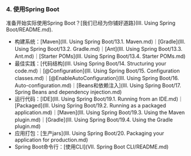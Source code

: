 ### 4. 使用Spring Boot

准备开始实际使用Spring Boot？[我们已经为你铺好道路](III. Using Spring Boot/README.md).

- 构建系统：[Maven](III. Using Spring Boot/13.1. Maven.md)｜[Gradle](III. Using Spring Boot/13.2. Gradle.md)｜[Ant](III. Using Spring Boot/13.3. Ant.md)｜[Starter POMs](III. Using Spring Boot/13.4. Starter POMs.md)
- 最佳实践：[代码结构](III. Using Spring Boot/14. Structuring your code.md)｜[@Configuration](III. Using Spring Boot/15. Configuration classes.md)｜[@EnableAutoConfiguration](III. Using Spring Boot/16. Auto-configuration.md)｜[Beans和依赖注入](III. Using Spring Boot/17. Spring Beans and dependency injection.md)
- 运行代码：[IDE](III. Using Spring Boot/19.1. Running from an IDE.md)｜[Packaged](III. Using Spring Boot/19.2. Running as a packaged application.md)｜[Maven](III. Using Spring Boot/19.3. Using the Maven plugin.md)｜[Gradle](III. Using Spring Boot/19.4. Using the Gradle plugin.md)
- 应用打包：[生产jars](III. Using Spring Boot/20. Packaging your application for production.md)
- Spring Boot命令行：[使用CLI](VII. Spring Boot CLI/README.md)
